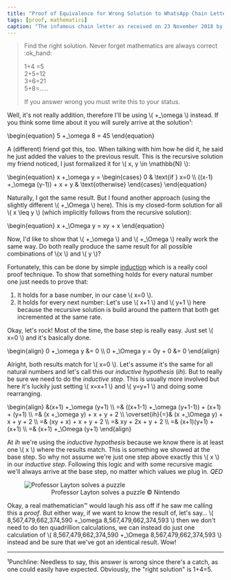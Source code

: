 ```yaml
---
title: "Proof of Equivalence for Wrong Solution to WhatsApp Chain Letter"
tags: [proof, mathematics]
caption: "The infamous chain letter as received on 23 November 2018 by a good friend of mine. Traditionally with disgusting compression artifacts and formatting."
---
```


<blockquote>
<p>Find the right solution. Never forget mathematics are always correct :ok_hand:</p>

<p>
1+4 =5<br>
2+5=12<br>
3+6=21<br>
5+8=.....
</p>

<p>If you answer wrong you must write this to your status.</p>
</blockquote>

Well, it's not really addition, therefore I'll be using \\( +_\omega \\) instead.
If you think some time about it you will surely arrive at the solution¹:

<p>
\begin{equation}
    5 +_\omega 8 = 45
\end{equation}
</p>

A (different) friend got this, too. When talking with him how he did it, he said he just added the values to the previous result.
This is the recursive solution my friend noticed, I just formalized it for \\( x, y \in \mathbb{N} \\):
<p>
\begin{equation}
    x +_\omega y = \begin{cases}
        0                              & \text{if } x=0 \\
        ((x-1) +_\omega (y-1)) + x + y & \text{otherwise}
    \end{cases}
\end{equation}
</p>

Naturally, I got the same result. But I found another approach (using the slightly different \\( +_\Omega \\) here).
This is my closed-form solution for all \\( x \leq y \\) (which implicitly follows from the recursive solution):
<p>
\begin{equation}
    x +_\Omega y = xy + x
\end{equation}
</p>

Now, I'd like to show that \\( +\_\omega \\) and \\( +\_\Omega \\) really work the same way. Do both really produce the same result for all possible combinations of \\(x \\) and \\( y \\)?

Fortunately, this can be done by simple [induction](https://en.wikipedia.org/wiki/Mathematical_induction) which is a really cool proof technique. To show that something holds for every natural number one just needs to prove that:

1. It holds for a base number, in our case \\( x=0 \\).
2. It holds for every next number: Let's use \\( x+1 \\) and \\( y+1 \\) here because the recursive solution is build around the pattern that both get incremented at the same rate.

Okay, let's rock! Most of the time, the base step is really easy. Just set \\( x=0 \\) and it's basically done.

<p>
\begin{align}
    0 +_\omega y &= 0 \\
    0 +_\Omega y = 0y + 0 &= 0
\end{align}
</p>

Alright, both results match for \\( x=0 \\).
Let's assume it's the same for all natural numbers and let's call this our *inductive hypothesis* (*ih*).
But to really be sure we need to do the *inductive step*. This is usually more involved but here it's luckily just setting \\( x=x+1 \\) and \\( y=y+1 \\) and doing some rearranging.

<p>
\begin{align}
     &(x+1) +_\omega (y+1) \\
    =& ((x+1-1) +_\omega (y+1-1)) + (x+1) + (y+1) \\
    =& (x +_\omega y) + x + y + 2 \\
    \overset{ih}{=}& (x +_\Omega y) + x + y + 2 \\
    =& (xy + x) + x + y + 2 \\
    =& xy + 2x + y + 2 \\
    =& (x+1)(y+1) + (x+1) \\
    =& (x+1) +_\Omega (y+1)
\end{align}
</p>

At *ih* we're using the *inductive hypothesis* because we know there is at least one \\( x \\) where the results match. This is something we showed at the base step. So why not assume we're just one step above exactly this \\( x \\) in our *inductive step*. Following this logic and with some recursive magic we'll always arrive at the base step, no matter which values we plug in. *QED*

<figure>
    <img src="{{ site.baseurl }}/assets/{{ page.slug }}/layton.png" alt="Professor Layton solves a puzzle">
    <figcaption style="text-align:center;">
    Professor Layton solves a puzzle © Nintendo
    </figcaption>
</figure>

Okay, a real mathematician™ would laugh his ass off if he saw me calling this a *proof*.
But either way, if we want to know the result of, let's say… \\( 8,567,479,662,374,590 +\_\omega 8,567,479,662,374,593 \\) then we don't need to do ten quadrillion calculations, we can instead do just one calculation of \\( 8,567,479,662,374,590 +\_\Omega 8,567,479,662,374,593 \\) instead and be sure that we've got an identical result. Wow!

<hr>

¹Punchline: Needless to say, this answer is wrong since there's a catch, as one could easily have expected. Obviously, the "right solution" is 1+4=5.
